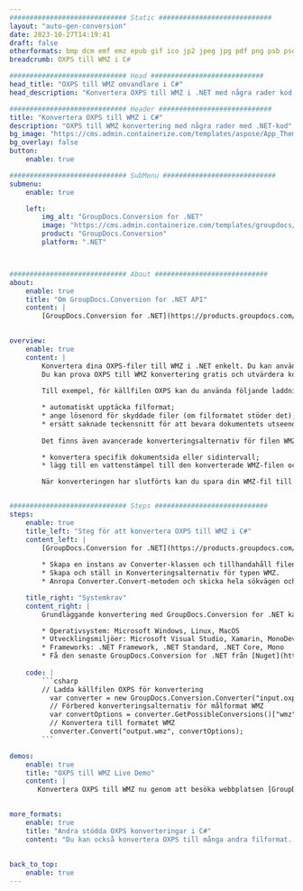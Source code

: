 ```yaml
---
############################# Static ############################
layout: "auto-gen-conversion"
date: 2023-10-27T14:19:41
draft: false
otherformats: bmp dcm emf emz epub gif ico jp2 jpeg jpg pdf png psb psd svg svgz tex tga tif tiff webp wmf wmz xps
breadcrumb: OXPS till WMZ i C#

############################# Head ############################
head_title: "OXPS till WMZ omvandlare i C#"
head_description: "Konvertera OXPS till WMZ i .NET med några rader kod. Använd GroupDocs Document Conversion API för att konvertera över 160 filformat."

############################# Header ############################
title: "Konvertera OXPS till WMZ i C#"
description: "OXPS till WMZ konvertering med några rader med .NET-kod"
bg_image: "https://cms.admin.containerize.com/templates/aspose/App_Themes/V3/images/bg/header1.png"
bg_overlay: false
button:
    enable: true

############################# SubMenu ############################
submenu:
    enable: true

    left:
        img_alt: "GroupDocs.Conversion for .NET"
        image: "https://cms.admin.containerize.com/templates/groupdocs/images/product-logos/90x90-noborder/groupdocs-conversion-net.png"
        product: "GroupDocs.Conversion"
        platform: ".NET"



############################# About ############################
about:
    enable: true
    title: "Om GroupDocs.Conversion for .NET API"
    content: |
        [GroupDocs.Conversion for .NET](https://products.groupdocs.com/conversion/net/) kan användas för att konvertera Microsoft Word, Excel, PowerPoint, PDF, Visio och andra format. GroupDocs.Conversion är ett fristående API som är lämpligt för back-end och interna system där hög prestanda krävs. Det beror inte på någon programvara som Microsoft eller Open Office.
    

overview:
    enable: true
    content: |
        Konvertera dina OXPS-filer till WMZ i .NET enkelt. Du kan använda bara ett par C# kodrader i valfri plattform som du vill, som - Windows, Linux, macOS.
        Du kan prova OXPS till WMZ konvertering gratis och utvärdera konverteringsresultatens kvalitet. Tillsammans med enkla filkonverteringsscenarier kan du prova mer avancerade alternativ för att ladda källfilen OXPS och för att spara resultatet WMZ. 
        
        Till exempel, för källfilen OXPS kan du använda följande laddningsalternativ:

        * automatiskt upptäcka filformat;
        * ange lösenord för skyddade filer (om filformatet stöder det);
        * ersätt saknade teckensnitt för att bevara dokumentets utseende.
        
        Det finns även avancerade konverteringsalternativ för filen WMZ:

        * konvertera specifik dokumentsida eller sidintervall;
        * lägg till en vattenstämpel till den konverterade WMZ-filen och många fler.

        När konverteringen har slutförts kan du spara din WMZ-fil till den lokala filsökvägen eller någon tredje parts lagring som FTP, Amazon S3, Google Drive, Dropbox etc. Observera - för att konvertera OXPS till {{ TO}} det finns inget behov av någon ytterligare programvara installerad - som MS Office, Open Office, Adobe Acrobat Reader etc.


############################# Steps ############################
steps:
    enable: true
    title_left: "Steg för att konvertera OXPS till WMZ i C#"
    content_left: |
        [GroupDocs.Conversion for .NET](https://products.groupdocs.com/conversion/net/) gör det enkelt för utvecklare att konvertera en OXPS-fil till WMZ med några rader kod.
        
        * Skapa en instans av Converter-klassen och tillhandahåll filen OXPS med den fullständiga sökvägen
        * Skapa och ställ in Konverteringsalternativ för typen WMZ.
        * Anropa Converter.Convert-metoden och skicka hela sökvägen och formatet (WMZ) som en parameter

    title_right: "Systemkrav"
    content_right: |
        Grundläggande konvertering med GroupDocs.Conversion for .NET kan göras med bara några enkla steg. Våra API:er stöds på alla större plattformar och operativsystem. Innan du kör koden nedan, se till att du har följande förutsättningar installerade på ditt system.

        * Operativsystem: Microsoft Windows, Linux, MacOS
        * Utvecklingsmiljöer: Microsoft Visual Studio, Xamarin, MonoDevelop
        * Frameworks: .NET Framework, .NET Standard, .NET Core, Mono
        * Få den senaste GroupDocs.Conversion for .NET från [Nuget](https://www.nuget.org/packages/groupdocs.conversion)
         
    code: |
        ```csharp    
        // Ladda källfilen OXPS för konvertering
          var converter = new GroupDocs.Conversion.Converter("input.oxps");
          // Förbered konverteringsalternativ för målformat WMZ
          var convertOptions = converter.GetPossibleConversions()["wmz"].ConvertOptions;
          // Konvertera till formatet WMZ
          converter.Convert("output.wmz", convertOptions);
        ```

demos:
    enable: true
    title: "OXPS till WMZ Live Demo"
    content: |
       Konvertera OXPS till WMZ nu genom att besöka webbplatsen [GroupDocs.Conversion App](https://products.groupdocs.app/conversion/family). Onlinedemo har följande fördelar
          

more_formats:
    enable: true
    title: "Andra stödda OXPS konverteringar i C#"
    content: "Du kan också konvertera OXPS till många andra filformat. Se listan nedan."
       
       
back_to_top:
    enable: true
---
```


